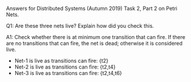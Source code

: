 Answers for Distributed Systems (Autumn 2019) Task 2, Part 2 on Petri Nets.

Q1: Are these three nets live? Explain how did you check this.

A1: Check whether there is at minimum one transition that can fire. If
there are no transitions that can fire, the net is dead; otherwise it
is considered live.

* Net-1 is live as transitions can fire: {t2}
* Net-2 is live as transitions can fire: {t2,t4}
* Net-3 is live as transitions can fire: {t2,t4,t6}
